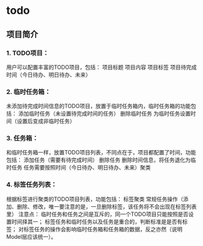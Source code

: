 # todo
## 项目简介
### 1. TODO项目：
用户可以配置丰富的TODO项目，包括：
项目标题
项目内容
项目标签
项目待完成时间（今日待办、明日待办、未来）
### 2. 临时任务箱：
未添加待完成时间信息的TODO项目，放置于临时任务箱内，临时任务箱的功能包括：
添加临时任务（未设置待完成时间的任务）
删除临时任务
为临时任务设置时间（设置后变成非临时任务）
### 3. 任务箱：
和临时任务箱一样，放置TODO项目列表，不同点在于，项目都配置了时间，功能包括：
添加任务（需要有待完成时间）
删除任务
删除时间信息，将任务退化为临时任务
任务需要按照时间（今日待办、明日待办、未来）聚类
### 4. 标签任务列表：
根据标签进行聚类的TODO项目列表，功能包括：
标签聚类
常规任务操作（添加、删除、修改，唯一要注意的是，一旦删除标签，该任务将不会出现在标签列表里）
注意点：
临时任务和任务之间是互斥的，同一个TODO项目只能按照是否设置时间择其一；
标签任务和临时任务以及任务是重合的，判断标准是是否有标签；
对标签任务的操作会影响临时任务箱和任务箱的数据，反之亦然（说明Model层应该统一）。
